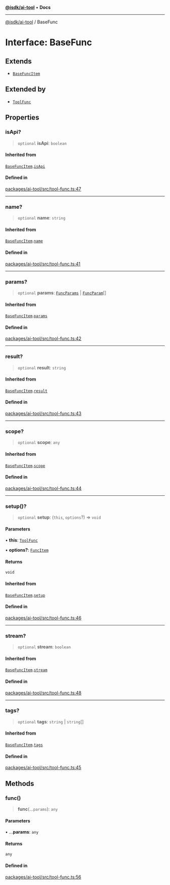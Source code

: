 [**@isdk/ai-tool**](../README.md) • **Docs**

***

[@isdk/ai-tool](../globals.md) / BaseFunc

# Interface: BaseFunc

## Extends

- [`BaseFuncItem`](BaseFuncItem.md)

## Extended by

- [`ToolFunc`](../classes/ToolFunc.md)

## Properties

### isApi?

> `optional` **isApi**: `boolean`

#### Inherited from

[`BaseFuncItem`](BaseFuncItem.md).[`isApi`](BaseFuncItem.md#isapi)

#### Defined in

[packages/ai-tool/src/tool-func.ts:47](https://github.com/isdk/ai-tool.js/blob/5f9f0083c734722103ff5468e424b48c212a55f0/src/tool-func.ts#L47)

***

### name?

> `optional` **name**: `string`

#### Inherited from

[`BaseFuncItem`](BaseFuncItem.md).[`name`](BaseFuncItem.md#name)

#### Defined in

[packages/ai-tool/src/tool-func.ts:41](https://github.com/isdk/ai-tool.js/blob/5f9f0083c734722103ff5468e424b48c212a55f0/src/tool-func.ts#L41)

***

### params?

> `optional` **params**: [`FuncParams`](FuncParams.md) \| [`FuncParam`](FuncParam.md)[]

#### Inherited from

[`BaseFuncItem`](BaseFuncItem.md).[`params`](BaseFuncItem.md#params)

#### Defined in

[packages/ai-tool/src/tool-func.ts:42](https://github.com/isdk/ai-tool.js/blob/5f9f0083c734722103ff5468e424b48c212a55f0/src/tool-func.ts#L42)

***

### result?

> `optional` **result**: `string`

#### Inherited from

[`BaseFuncItem`](BaseFuncItem.md).[`result`](BaseFuncItem.md#result)

#### Defined in

[packages/ai-tool/src/tool-func.ts:43](https://github.com/isdk/ai-tool.js/blob/5f9f0083c734722103ff5468e424b48c212a55f0/src/tool-func.ts#L43)

***

### scope?

> `optional` **scope**: `any`

#### Inherited from

[`BaseFuncItem`](BaseFuncItem.md).[`scope`](BaseFuncItem.md#scope)

#### Defined in

[packages/ai-tool/src/tool-func.ts:44](https://github.com/isdk/ai-tool.js/blob/5f9f0083c734722103ff5468e424b48c212a55f0/src/tool-func.ts#L44)

***

### setup()?

> `optional` **setup**: (`this`, `options`?) => `void`

#### Parameters

• **this**: [`ToolFunc`](../classes/ToolFunc.md)

• **options?**: [`FuncItem`](FuncItem.md)

#### Returns

`void`

#### Inherited from

[`BaseFuncItem`](BaseFuncItem.md).[`setup`](BaseFuncItem.md#setup)

#### Defined in

[packages/ai-tool/src/tool-func.ts:46](https://github.com/isdk/ai-tool.js/blob/5f9f0083c734722103ff5468e424b48c212a55f0/src/tool-func.ts#L46)

***

### stream?

> `optional` **stream**: `boolean`

#### Inherited from

[`BaseFuncItem`](BaseFuncItem.md).[`stream`](BaseFuncItem.md#stream)

#### Defined in

[packages/ai-tool/src/tool-func.ts:48](https://github.com/isdk/ai-tool.js/blob/5f9f0083c734722103ff5468e424b48c212a55f0/src/tool-func.ts#L48)

***

### tags?

> `optional` **tags**: `string` \| `string`[]

#### Inherited from

[`BaseFuncItem`](BaseFuncItem.md).[`tags`](BaseFuncItem.md#tags)

#### Defined in

[packages/ai-tool/src/tool-func.ts:45](https://github.com/isdk/ai-tool.js/blob/5f9f0083c734722103ff5468e424b48c212a55f0/src/tool-func.ts#L45)

## Methods

### func()

> **func**(...`params`): `any`

#### Parameters

• ...**params**: `any`

#### Returns

`any`

#### Defined in

[packages/ai-tool/src/tool-func.ts:56](https://github.com/isdk/ai-tool.js/blob/5f9f0083c734722103ff5468e424b48c212a55f0/src/tool-func.ts#L56)
